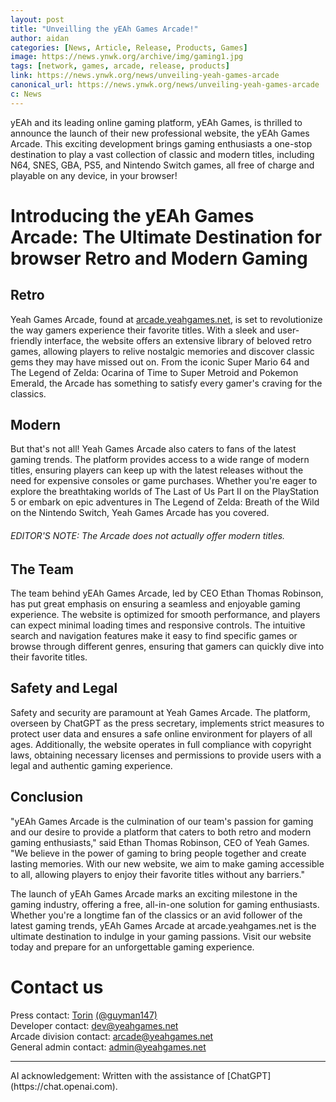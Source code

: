 ```yaml
---
layout: post
title: "Unveilling the yEAh Games Arcade!"
author: aidan
categories: [News, Article, Release, Products, Games]
image: https://news.ynwk.org/archive/img/gaming1.jpg
tags: [network, games, arcade, release, products]
link: https://news.ynwk.org/news/unveiling-yeah-games-arcade
canonical_url: https://news.ynwk.org/news/unveiling-yeah-games-arcade
c: News
---
```


yEAh and its leading online gaming platform, yEAh Games, is thrilled to announce the launch of their new professional website, the yEAh Games Arcade. This exciting development brings gaming enthusiasts a one-stop destination to play a vast collection of classic and modern titles, including N64, SNES, GBA, PS5, and Nintendo Switch games, all free of charge and playable on any device, in your browser!

# Introducing the yEAh Games Arcade: The Ultimate Destination for browser Retro and Modern Gaming

## Retro

Yeah Games Arcade, found at [arcade.yeahgames.net](https://arcade.yeahgames.net), is set to revolutionize the way gamers experience their favorite titles. With a sleek and user-friendly interface, the website offers an extensive library of beloved retro games, allowing players to relive nostalgic memories and discover classic gems they may have missed out on. From the iconic Super Mario 64 and The Legend of Zelda: Ocarina of Time to Super Metroid and Pokemon Emerald, the Arcade has something to satisfy every gamer's craving for the classics.

## Modern

But that's not all! Yeah Games Arcade also caters to fans of the latest gaming trends. The platform provides access to a wide range of modern titles, ensuring players can keep up with the latest releases without the need for expensive consoles or game purchases. Whether you're eager to explore the breathtaking worlds of The Last of Us Part II on the PlayStation 5 or embark on epic adventures in The Legend of Zelda: Breath of the Wild on the Nintendo Switch, Yeah Games Arcade has you covered.
###### EDITOR'S NOTE: The Arcade does not actually offer modern titles.

## The Team

The team behind yEAh Games Arcade, led by CEO Ethan Thomas Robinson, has put great emphasis on ensuring a seamless and enjoyable gaming experience. The website is optimized for smooth performance, and players can expect minimal loading times and responsive controls. The intuitive search and navigation features make it easy to find specific games or browse through different genres, ensuring that gamers can quickly dive into their favorite titles.

## Safety and Legal

Safety and security are paramount at Yeah Games Arcade. The platform, overseen by ChatGPT as the press secretary, implements strict measures to protect user data and ensures a safe online environment for players of all ages. Additionally, the website operates in full compliance with copyright laws, obtaining necessary licenses and permissions to provide users with a legal and authentic gaming experience.

## Conclusion

"yEAh Games Arcade is the culmination of our team's passion for gaming and our desire to provide a platform that caters to both retro and modern gaming enthusiasts," said Ethan Thomas Robinson, CEO of Yeah Games. "We believe in the power of gaming to bring people together and create lasting memories. With our new website, we aim to make gaming accessible to all, allowing players to enjoy their favorite titles without any barriers."

The launch of yEAh Games Arcade marks an exciting milestone in the gaming industry, offering a free, all-in-one solution for gaming enthusiasts. Whether you're a longtime fan of the classics or an avid follower of the latest gaming trends, yEAh Games Arcade at arcade.yeahgames.net is the ultimate destination to indulge in your gaming passions. Visit our website today and prepare for an unforgettable gaming experience.

# Contact us
Press contact: [Torin](mailto:torin@yeahgames.net) [(@guyman147)](https://members.yeahgames.net/@guyman147)<br>
Developer contact: [dev@yeahgames.net](mailto:dev@yeahgames.net)<br>
Arcade division contact: [arcade@yeahgames.net](mailto:Arcade@yeahgames.net)<br>
General admin contact: [admin@yeahgames.net](mailto:admin@yeahgames.net)<br>
<hr/>
AI acknowledgement: Written with the assistance of [ChatGPT](https://chat.openai.com).